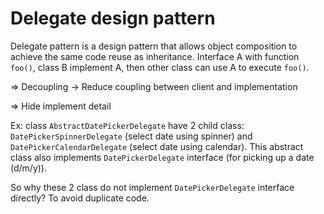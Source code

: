 # Delegate design pattern

Delegate pattern is a design pattern that allows object composition to achieve the same code reuse as inheritance. Interface A with function `foo()`, class B implement A, then other class can use A to execute `foo()`.

=> Decoupling -> Reduce coupling between client and implementation

=> Hide implement detail

Ex: class `AbstractDatePickerDelegate` have 2 child class: `DatePickerSpinnerDelegate` (select date using spinner) and `DatePickerCalendarDelegate` (select date using calendar). This abstract class also implements `DatePickerDelegate` interface (for picking up a date (d/m/y)). 

So why these 2 class do not implement `DatePickerDelegate` interface directly? To avoid duplicate code.